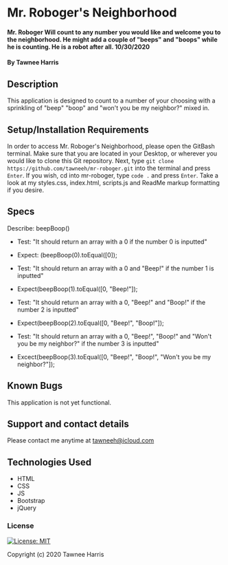 # Mr. Roboger's Neighborhood

#### Mr. Roboger Will count to any number you would like and welcome you to the neighborhood. He might add a couple of "beeps" and "boops" while he is counting. He is a robot after all. 10/30/2020

#### By Tawnee Harris

## Description

This application is designed to count to a number of your choosing with a sprinkling of "beep" "boop" and "won't you be my neighbor?" mixed in.

## Setup/Installation Requirements

In order to access Mr. Roboger's Neighborhood, please open the GitBash terminal. Make sure that you are located in your Desktop, or wherever you would like to clone this Git repository. Next, type `git clone https://github.com/tawneeh/mr-roboger.git` into the terminal and press `Enter`. If you wish, cd into mr-roboger, type `code .` and press `Enter`. Take a look at my styles.css, index.html, scripts.js and ReadMe markup formatting if you desire. 

## Specs

Describe: beepBoop()

* Test: "It should return an array with a 0 if the number 0 is inputted"
* Expect: (beepBoop(0).toEqual([0]);

* Test: "It should return an array with a 0 and "Beep!" if the number 1 is inputted"
* Expect(beepBoop(1).toEqual([0, "Beep!"]);

* Test: "It should return an array with a 0, "Beep!" and "Boop!" if the number 2 is inputted"
* Expect(beepBoop(2).toEqual([0, "Beep!", "Boop!"]);

* Test: "It should return an array with a 0, "Beep!", "Boop!" and "Won't you be my neighbor?" if the number 3 is inputted"
* Excect(beepBoop(3).toEqual([0, "Beep!", "Boop!", "Won't you be my neighbor?"]); 

## Known Bugs

This application is not yet functional.

## Support and contact details

Please contact me anytime at <tawneeh@icloud.com>

## Technologies Used

* HTML
* CSS
* JS
* Bootstrap
* jQuery

### License

[![License: MIT](https://img.shields.io/badge/License-MIT-yellow.svg)](https://opensource.org/licenses/MIT)

Copyright (c) 2020 Tawnee Harris